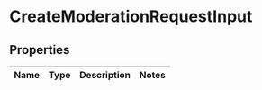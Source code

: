 

# CreateModerationRequestInput

## Properties

Name | Type | Description | Notes
------------ | ------------- | ------------- | -------------




